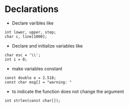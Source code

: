 # Declarations

* Declare varibles like
```
int lower, upper, step;
char c, line[1000];
```
* Declare and initialize variables like
```
char esc = '\\';
int i = 0;
```
* make variables constant
```
const double e = 2.518;
const char msg[] = "warning: "
```
* to indicate the function does not change the argument
```
int strlen(const char[]);
```

